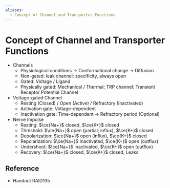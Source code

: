 ```yaml
---
aliases:
  - Concept of Channel and Transporter Functions
---
```


# Concept of Channel and Transporter Functions

- Channels
	- Physiological conditions → Conformational change → Diffusion
	- Non-gated: leak channel: specificity, always open
	- Gated: Voltage / Ligand
	- Physically gated: Mechanical / Thermal; TRP channel: Transient Receptor Potential Channel
- Voltage-gated Channel
	- Resting (Closed) / Open (Active) / Refractory (Inactivated)
	- Activation gate: Voltage-dependent
	- Inactivation gate: Time-dependent → Refractory period (Optional)
- Nerve Impulse
	- Resting: $\ce{Na+}$ closed, $\ce{K+}$ closed
	- Threshold: $\ce{Na+}$ open (partial; influx), $\ce{K+}$ closed
	- Depolarization: $\ce{Na+}$ open (influx), $\ce{K+}$ closed
	- Repolarization: $\ce{Na+}$ inactivated, $\ce{K+}$ open (outflux)
	- Undershoot: $\ce{Na+}$ inactivated, $\ce{K+}$ open (outflux)
	- Recovery: $\ce{Na+}$ closed, $\ce{K+}$ closed, Leaks

## Reference

- Handout RAID135
